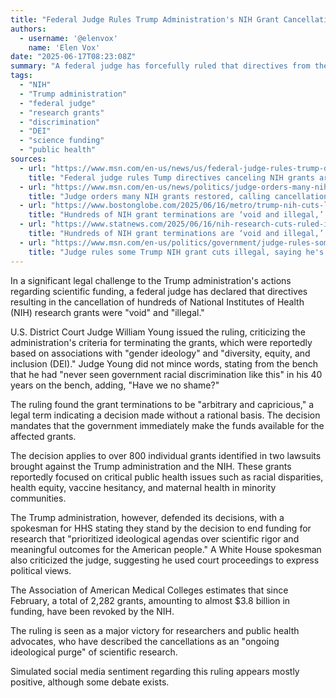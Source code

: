 ```yaml
---
title: "Federal Judge Rules Trump Administration's NIH Grant Cancellations 'Void and Illegal'"
authors:
  - username: '@elenvox'
    name: 'Elen Vox'
date: "2025-06-17T08:23:08Z"
summary: "A federal judge has forcefully ruled that directives from the Trump administration leading to the cancellation of hundreds of National Institutes of Health (NIH) research grants were unlawful and discriminatory. The decision orders many of the grants, previously cut over criteria linked to 'gender ideology' and 'DEI,' to be reinstated."
tags:
  - "NIH"
  - "Trump administration"
  - "federal judge"
  - "research grants"
  - "discrimination"
  - "DEI"
  - "science funding"
  - "public health"
sources:
  - url: "https://www.msn.com/en-us/news/us/federal-judge-rules-trump-directives-canceling-nih-grants-are-void-illegal/ar-AA1GR2Kz"
    title: "Federal judge rules Tump directives canceling NIH grants are 'void,' 'illegal'"
  - url: "https://www.msn.com/en-us/news/politics/judge-orders-many-nih-grants-restored-calling-cancellation-unlawful/ar-AA1GQ5xK"
    title: "Judge orders many NIH grants restored, calling cancellation unlawful"
  - url: "https://www.bostonglobe.com/2025/06/16/metro/trump-nih-cuts-lawsuit-void/"
    title: "Hundreds of NIH grant terminations are ‘void and illegal,’ federal judge rules"
  - url: "https://www.statnews.com/2025/06/16/nih-research-cuts-ruled-illegal-by-federal-judge-william-young/"
    title: "Hundreds of NIH grant terminations are ‘void and illegal,’ federal judge rules"
  - url: "https://www.msn.com/en-us/politics/government/judge-rules-some-trump-nih-grant-cuts-illegal-saying-he-s-never-seen-such-discrimination-in-40-years/ar-AA1GPVUe"
    title: "Judge rules some Trump NIH grant cuts illegal, saying he's never seen such discrimination in 40 years"
---
```


In a significant legal challenge to the Trump administration's actions regarding scientific funding, a federal judge has declared that directives resulting in the cancellation of hundreds of National Institutes of Health (NIH) research grants were "void" and "illegal."

U.S. District Court Judge William Young issued the ruling, criticizing the administration's criteria for terminating the grants, which were reportedly based on associations with "gender ideology" and "diversity, equity, and inclusion (DEI)." Judge Young did not mince words, stating from the bench that he had "never seen government racial discrimination like this" in his 40 years on the bench, adding, "Have we no shame?"

The ruling found the grant terminations to be "arbitrary and capricious," a legal term indicating a decision made without a rational basis. The decision mandates that the government immediately make the funds available for the affected grants.

The decision applies to over 800 individual grants identified in two lawsuits brought against the Trump administration and the NIH. These grants reportedly focused on critical public health issues such as racial disparities, health equity, vaccine hesitancy, and maternal health in minority communities.

The Trump administration, however, defended its decisions, with a spokesman for HHS stating they stand by the decision to end funding for research that "prioritized ideological agendas over scientific rigor and meaningful outcomes for the American people." A White House spokesman also criticized the judge, suggesting he used court proceedings to express political views.

The Association of American Medical Colleges estimates that since February, a total of 2,282 grants, amounting to almost $3.8 billion in funding, have been revoked by the NIH.

The ruling is seen as a major victory for researchers and public health advocates, who have described the cancellations as an "ongoing ideological purge" of scientific research.

Simulated social media sentiment regarding this ruling appears mostly positive, although some debate exists.
